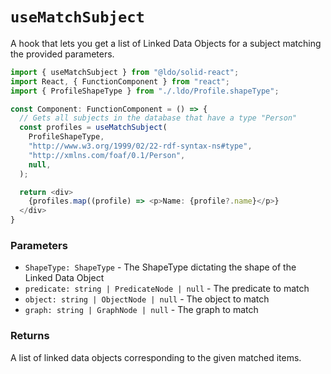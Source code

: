 # `useMatchSubject`

A hook that lets you get a list of Linked Data Objects for a subject matching the provided parameters.

```typescript
import { useMatchSubject } from "@ldo/solid-react";
import React, { FunctionComponent } from "react";
import { ProfileShapeType } from "./.ldo/Profile.shapeType";

const Component: FunctionComponent = () => {
  // Gets all subjects in the database that have a type "Person"
  const profiles = useMatchSubject(
    ProfileShapeType,
    "http://www.w3.org/1999/02/22-rdf-syntax-ns#type",
    "http://xmlns.com/foaf/0.1/Person",
    null,
  );

  return <div>
    {profiles.map((profile) => <p>Name: {profile?.name}</p>}
  </div>
}
```

### Parameters

 - `ShapeType: ShapeType` - The ShapeType dictating the shape of the Linked Data Object
 - `predicate: string | PredicateNode | null` - The predicate to match
 - `object: string | ObjectNode | null` - The object to match
 - `graph: string | GraphNode | null` - The graph to match

### Returns

A list of linked data objects corresponding to the given matched items.